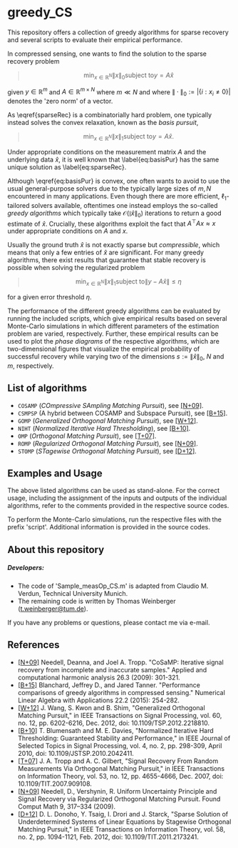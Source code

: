 # greedy_CS
This repository offers a collection of greedy algorithms for sparse recovery and several scripts to evaluate their empirical performance.

In compressed sensing, one wants to find the solution to the sparse recovery problem

>$$ \min_{x \in \mathds{R}^N} \|x \|_0 \text{subject to} y = A\hat{x} \label{eq:sparseRec} $$

given $y\in \mathds{R}^m$ and $A\in \mathds{R}^{m \times N}$ where $m \ll N$ and where $\|\cdot\|_0:=|\{i: x_i \neq 0\}|$ denotes the 'zero norm' of a vector.

As \eqref{sparseRec} is a combinatorially hard problem, one typically instead solves the convex relaxation, known as the _basis pursuit_,

>$$ \min_{x \in \mathds{R}^N} \|x \|_1 \text{subject to} y = A\hat{x}. \label{eq:basisPur} $$

Under appropriate conditions on the measurement matrix $A$ and the underlying data $\hat{x}$, it is well known that \label{eq:basisPur} has the same unique solution as \label{eq:sparseRec}.

Although \eqref{eq:basisPur} is convex, one often wants to avoid to use the usual general-purpose solvers due to the typically large sizes of $m,N$ encountered in many applications. Even though there are more efficient, $\ell_1$-tailored solvers available, oftentimes one instead employs the so-called _greedy algorithms_ which typically take $\mathcal{O}(\|\hat{x}\|_0)$ iterations to return a good estimate of $\hat{x}$. Crucially, these algorithms exploit the fact that $A^\top Ax\approx x$ under appropriate conditions on $A$ and $x$.

Usually the ground truth $\hat{x}$ is not exactly sparse but _compressible_, which means that only a few entries of $\hat{x}$ are significant. For many greedy algorithms, there exist results that guarantee that stable recovery is possible when solving the regularized problem

>$$ \min_{x \in \mathds{R}^N} \|x \|_1 \text{subject to} \|y-A\hat{x}\|\leq \eta $$

for a given error threshold $\eta$.

The performance of the different greedy algorithms can be evaluated by running the included scripts, which give empirical results based on several Monte-Carlo simulations in which different parameters of the estimation problem are varied, respectively. Further, these empirical results can be used to plot the _phase diagrams_ of the respective algorithms, which are two-dimensional figures that visualize the empirical probability of successful recovery while varying two of the dimensions $s:=\|\hat{x}\|_0$, $N$ and $m$, respectively.

## List of algorithms

* `COSAMP` (_COmpressive SAmpling Matching Pursuit_), see [[N+09]](https://www.sciencedirect.com/science/article/pii/S1063520308000638).
* `CSMPSP` (A hybrid between COSAMP and Subspace Pursuit), see [[B+15]](https://onlinelibrary.wiley.com/doi/abs/10.1002/nla.1948).
* `GOMP` (_Generalized Orthogonal Matching Pursuit_), see [[W+12]](https://ieeexplore.ieee.org/document/6302206).
* `NIHT` (_Normalized Iterative Hard Thresholding_), see [[B+10]](https://ieeexplore.ieee.org/document/5419091).
* `OMP` (_Orthogonal Matching Pursuit_), see [[T+07]](https://ieeexplore.ieee.org/document/4385788).
* `ROMP` (_Regularized Orthogonal Matching Pursuit_), see [[N+09]](https://doi.org/10.1007/s10208-008-9031-3).
* `STOMP` (_STagewise Orthogonal Matching Pursuit_), see [[D+12]](https://ieeexplore.ieee.org/document/6145475).

## Examples and Usage
The above listed algorithms can be used as stand-alone. For the correct usage, including the assignment of the inputs and outputs of the individual algorithms, refer to the comments provided in the respective source codes.

To perform the Monte-Carlo simulations, run the respective files with the prefix 'script'. Additional information is provided in the source codes.

## About this repository
##### Developers:
* The code of 'Sample_measOp_CS.m' is adapted from Claudio M. Verdun, Technical University Munich.
* The remaining code is written by Thomas Weinberger (<t.weinberger@tum.de>).

If you have any problems or questions, please contact me via e-mail.

## References
 - [[N+09]](https://www.sciencedirect.com/science/article/pii/S1063520308000638) Needell, Deanna, and Joel A. Tropp. "CoSaMP: Iterative signal recovery from incomplete and inaccurate samples." Applied and computational harmonic analysis 26.3 (2009): 301-321.
 - [[B+15]](https://onlinelibrary.wiley.com/doi/abs/10.1002/nla.1948) Blanchard, Jeffrey D., and Jared Tanner. "Performance comparisons of greedy algorithms in compressed sensing." Numerical Linear Algebra with Applications 22.2 (2015): 254-282.
 - [[W+12]](https://ieeexplore.ieee.org/document/6302206) J. Wang, S. Kwon and B. Shim, "Generalized Orthogonal Matching Pursuit," in IEEE Transactions on Signal Processing, vol. 60, no. 12, pp. 6202-6216, Dec. 2012, doi: 10.1109/TSP.2012.2218810.
 - [[B+10]](https://ieeexplore.ieee.org/document/5419091) T. Blumensath and M. E. Davies, "Normalized Iterative Hard Thresholding: Guaranteed Stability and Performance," in IEEE Journal of Selected Topics in Signal Processing, vol. 4, no. 2, pp. 298-309, April 2010, doi: 10.1109/JSTSP.2010.2042411.
  - [[T+07]](https://ieeexplore.ieee.org/document/4385788) J. A. Tropp and A. C. Gilbert, "Signal Recovery From Random Measurements Via Orthogonal Matching Pursuit," in IEEE Transactions on Information Theory, vol. 53, no. 12, pp. 4655-4666, Dec. 2007, doi: 10.1109/TIT.2007.909108.
  - [[N+09]](https://doi.org/10.1007/s10208-008-9031-3) Needell, D., Vershynin, R. Uniform Uncertainty Principle and Signal Recovery via Regularized Orthogonal Matching Pursuit. Found Comput Math 9, 317–334 (2009).
  - [[D+12]](https://ieeexplore.ieee.org/document/6145475) D. L. Donoho, Y. Tsaig, I. Drori and J. Starck, "Sparse Solution of Underdetermined Systems of Linear Equations by Stagewise Orthogonal Matching Pursuit," in IEEE Transactions on Information Theory, vol. 58, no. 2, pp. 1094-1121, Feb. 2012, doi: 10.1109/TIT.2011.2173241.
